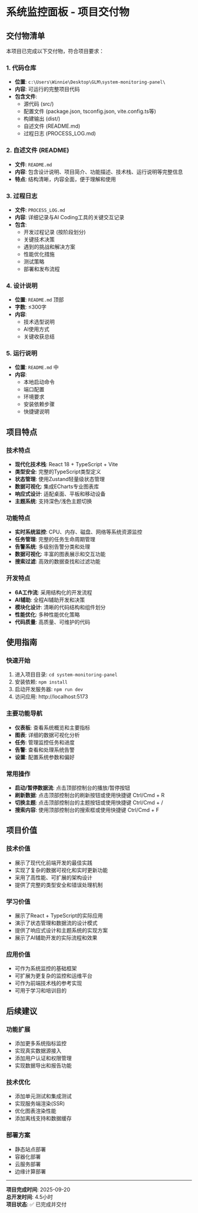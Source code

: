 # 系统监控面板 - 项目交付物

## 交付物清单

本项目已完成以下交付物，符合项目要求：

### 1. 代码仓库
- **位置**: `c:\Users\Winnie\Desktop\GLM\system-monitoring-panel\`
- **内容**: 可运行的完整项目代码
- **包含文件**:
  - 源代码 (src/)
  - 配置文件 (package.json, tsconfig.json, vite.config.ts等)
  - 构建输出 (dist/)
  - 自述文件 (README.md)
  - 过程日志 (PROCESS_LOG.md)

### 2. 自述文件 (README)
- **文件**: `README.md`
- **内容**: 包含设计说明、项目简介、功能描述、技术栈、运行说明等完整信息
- **特点**: 结构清晰，内容全面，便于理解和使用

### 3. 过程日志
- **文件**: `PROCESS_LOG.md`
- **内容**: 详细记录与AI Coding工具的关键交互记录
- **包含**:
  - 开发过程记录 (按阶段划分)
  - 关键技术决策
  - 遇到的挑战和解决方案
  - 性能优化措施
  - 测试策略
  - 部署和发布流程

### 4. 设计说明
- **位置**: `README.md` 顶部
- **字数**: ≤300字
- **内容**:
  - 技术选型说明
  - AI使用方式
  - 关键收获总结

### 5. 运行说明
- **位置**: `README.md` 中
- **内容**:
  - 本地启动命令
  - 端口配置
  - 环境要求
  - 安装依赖步骤
  - 快捷键说明

## 项目特点

### 技术特点
- **现代化技术栈**: React 18 + TypeScript + Vite
- **类型安全**: 完整的TypeScript类型定义
- **状态管理**: 使用Zustand轻量级状态管理
- **数据可视化**: 集成ECharts专业图表库
- **响应式设计**: 适配桌面、平板和移动设备
- **主题系统**: 支持深色/浅色主题切换

### 功能特点
- **实时系统监控**: CPU、内存、磁盘、网络等系统资源监控
- **任务管理**: 完整的任务生命周期管理
- **告警系统**: 多级别告警分类和处理
- **数据可视化**: 丰富的图表展示和交互功能
- **搜索过滤**: 高效的数据查找和过滤功能

### 开发特点
- **6A工作流**: 采用结构化的开发流程
- **AI辅助**: 全程AI辅助开发和决策
- **模块化设计**: 清晰的代码结构和组件划分
- **性能优化**: 多种性能优化策略
- **代码质量**: 高质量、可维护的代码

## 使用指南

### 快速开始
1. 进入项目目录: `cd system-monitoring-panel`
2. 安装依赖: `npm install`
3. 启动开发服务器: `npm run dev`
4. 访问应用: http://localhost:5173

### 主要功能导航
- **仪表板**: 查看系统概览和主要指标
- **图表**: 详细的数据可视化分析
- **任务**: 管理监控任务和进度
- **告警**: 查看和处理系统告警
- **设置**: 配置系统参数和偏好

### 常用操作
- **启动/暂停数据流**: 点击顶部控制台的播放/暂停按钮
- **刷新数据**: 点击顶部控制台的刷新按钮或使用快捷键 Ctrl/Cmd + R
- **切换主题**: 点击顶部控制台的主题按钮或使用快捷键 Ctrl/Cmd + /
- **搜索内容**: 使用顶部控制台的搜索框或使用快捷键 Ctrl/Cmd + F

## 项目价值

### 技术价值
- 展示了现代化前端开发的最佳实践
- 实现了复杂的数据可视化和实时更新功能
- 采用了高性能、可扩展的架构设计
- 提供了完整的类型安全和错误处理机制

### 学习价值
- 展示了React + TypeScript的实际应用
- 演示了状态管理和数据流的设计模式
- 提供了响应式设计和主题系统的实现方案
- 展示了AI辅助开发的实际流程和效果

### 应用价值
- 可作为系统监控的基础框架
- 可扩展为更复杂的监控和运维平台
- 可作为前端技术栈的参考实现
- 可用于学习和培训目的

## 后续建议

### 功能扩展
- 添加更多系统指标监控
- 实现真实数据源接入
- 添加用户认证和权限管理
- 实现数据导出和报告功能

### 技术优化
- 添加单元测试和集成测试
- 实现服务端渲染(SSR)
- 优化图表渲染性能
- 添加离线支持和数据缓存

### 部署方案
- 静态站点部署
- 容器化部署
- 云服务部署
- 边缘计算部署

---

**项目完成时间**: 2025-09-20  
**总开发时间**: 4.5小时  
**项目状态**: ✅ 已完成并交付